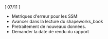 [ 07/11 ]
- Metriques d'erreur pour les SSM
- Avancer dans la lecture du shapeworks_book
- Pretraitement de nouveaux données.
- Demander la date de rendu du rapport